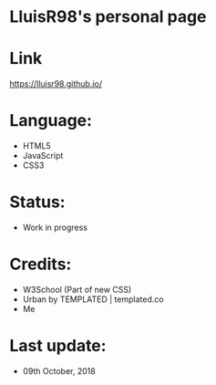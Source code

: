 # LluisR98's personal page

# Link
https://lluisr98.github.io/

# Language:
* HTML5
* JavaScript
* CSS3

# Status:
* Work in progress

# Credits:
* W3School (Part of new CSS)
* Urban by TEMPLATED  | templated.co
* Me

# Last update:
* 09th October, 2018
